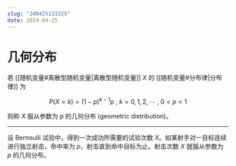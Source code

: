 ```yaml
---
slug: "240425133325"
date: 2024-04-25
---
```


# 几何分布

若 [[随机变量#离散型随机变量|离散型随机变量]] $X$ 的 [[随机变量#分布律|分布律]] 为

$$
P\left(X=k \right)=\left(1-p \right)^{k-1}p \ , \ k=0,1,2,\cdots \ , \ 0<p<1
$$

则称 $X$ 服从参数为 $p$ 的几何分布 (geometric distribution)。

---

设 Bernoulli 试验中，得到一次成功所需要的试验次数 $X$。如某射手对一目标连续进行独立射击，命中率为 $p$，射击直到命中目标为止。射击次数 $X$ 就服从参数为 $p$ 的几何分布。
